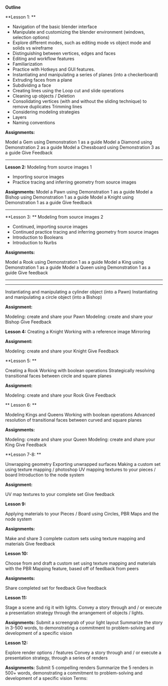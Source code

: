 **Outline**

**Lesson 1: **

* Navigation of the basic blender interface
* Manipulate and customizing the blender environment (windows, selection options)
* Explore different modes, such as editing mode vs object mode and solids vs wireframe
* Distinguishing between vertices, edges and faces
* Editing and workflow features
* Familiarization  
* Practice with Hotkeys and GUI features.
* Instantiating and manipulating a series of  planes (into a checkerboard)
* Extruding faces from a plane
* Subdividing a face
* Creating lines using the Loop cut and slide operations
* Cleaning up objects / Deletion
* Consolidating vertices (with and without the sliding technique) to remove duplicates
Trimming lines
* Considering modeling strategies 
* Layers  
* Naming conventions

**Assignments:**

Model a Gem using Demonstration 1 as a guide
Model a Diamond using Demonstration 2 as a guide
Model a Chessboard using Demonstration 3 as a guide
Give Feedback

---
**Lesson 2:**
Modeling from source images 1
* Importing source images
* Practice tracing and inferring geometry from source images

**Assignments:**
Model a Pawn using Demonstration 1 as a guide
Model a Bishop using Demonstration 1 as a guide
Model a Knight using Demonstration 1 as a guide 
Give feedback

---
**Lesson 3: **
Modeling from source images 2

* Continued, importing source images
* Continued practice tracing and inferring geometry from source images
* Introduction to Booleans
* Introduction to Nurbs

**Assignments:**

Model a Rook using Demonstration 1 as a guide
Model a King using Demonstration 1 as a guide
Model a Queen using Demonstration 1 as a guide 
Give feedback

---




---



Instantiating and manipulating a cylinder object (into a Pawn)
Instantiating and manipulating a circle object (into a Bishop)

**Assignment:**

Modeling: create and share your Pawn
Modeling: create and share your Bishop
Give Feedback


**Lesson 4:**
Creating a Knight
Working with a reference image
Mirroring

**Assignment:**

Modeling: create and share your Knight
Give Feedback


**Lesson 5: **

Creating a Rook
Working with boolean operations
Strategically resolving transitional faces between circle and square planes

**Assignment:**

Modeling: create and share your Rook
Give Feedback


** Lesson 6: **

Modeling Kings and Queens
Working with boolean operations
Advanced resolution of transitional faces between curved and square planes

**Assignments:**

Modeling: create and share your Queen
Modeling: create and share your King
Give Feedback


**Lesson 7-8: **

Unwrapping geometry
Exporting unwrapped surfaces
Making a custom set using texture mapping / photoshop
UV mapping textures to your pieces / board
Introduction to the node system


**Assignment:**

UV map textures to your complete set
Give feedback


**Lesson 9:**

Applying materials to your Pieces / Board using Circles, PBR Maps and the node system

**Assignments:**

Make and share 3 complete custom sets using texture mapping and materials
Give feedback


**Lesson 10:**

Choose from and draft a custom set using texture mapping and materials with the PBR Mapping feature, based off of feedback from peers

**Assignments:**

Share completed set for feedback
Give feedback

**Lesson 11:**

Stage a scene and rig it with lights.
Convey a story through and / or execute a presentation strategy through the arrangement of objects / lights.

**Assignments:**
Submit a screengrab of your light layout
Summarize the story in 3-500 words, to demonstrating a commitment to problem-solving and development of a specific vision

**Lesson 12:**

Explore render options / features
Convey a story through and / or execute a presentation strategy, through a series of renders

**Assignments:**
Submit 5 compelling renders
Summarize the 5 renders in 500+ words, demonstrating a commitment to problem-solving and development of a specific vision
Terms:
